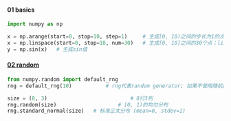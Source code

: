 







#### 01 basics

```python
import numpy as np

x = np.arange(start=0, stop=10, step=1)		# 生成[0, 10)之间的步长为1的点
x = np.linspace(start=0, stop=10, num=30)	# 生成[0, 10]之间的30个点；lin是linear的简写
y = np.sin(x)	# 生成sin值

```



#### [02 random](https://numpy.org/doc/stable/reference/random/index.html)

```python
from numpy.random import default_rng
rng = default_rng(10)			# rng代表random generator; 如果不使用随机数种子，则每次启动产生的随机序列会不一样

size = (8, 3)							# 8行3列
rng.random(size)					# [0, 1)的均匀分布
rng.standard_normal(size)	# 标准正太分布 (mean=0, stdev=1)
```




